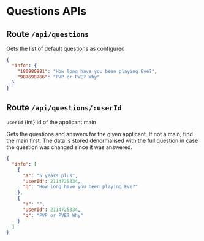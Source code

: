 # Questions APIs

## Route `/api/questions`

Gets the list of default questions as configured

```json
{
  "info": {
    "180980981": "How long have you been playing Eve?",
    "987698766": "PVP or PVE? Why"
  }
}
```

## Route `/api/questions/:userId`

`userId` {int} id of the applicant main

Gets the questions and answers for the given applicant.
If not a main, find the main first. The data is stored denormalised with the full
question in case the question was changed since it was answered.

```json
{
  "info": [
    {
      "a": "5 years plus",
      "userId": 2114725334,
      "q": "How long have you been playing Eve?"
    },
    {
      "a": "",
      "userId": 2114725334,
      "q": "PVP or PVE? Why"
    }
  ]
}
```